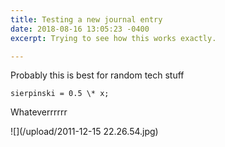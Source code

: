 ```yaml
---
title: Testing a new journal entry
date: 2018-08-16 13:05:23 -0400
excerpt: Trying to see how this works exactly.

---
```

Probably this is best for random tech stuff

`sierpinski = 0.5 \* x;`

Whateverrrrrr

![](/upload/2011-12-15 22.26.54.jpg)